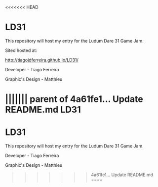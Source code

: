 <<<<<<< HEAD
# LD31 
This repository will host my entry for the Ludum Dare 31 Game Jam.

Sited hosted at:

http://tiagojdferreira.github.io/LD31/

Developer - Tiago Ferreira

Graphic's Design - Matthieu

||||||| parent of 4a61fe1... Update README.md
LD31
=======
# LD31 
This repository will host my entry for the Ludum Dare 31 Game Jam.

Developer - Tiago Ferreira

Graphic's Design - Matthieu

>>>>>>> 4a61fe1... Update README.md
====
